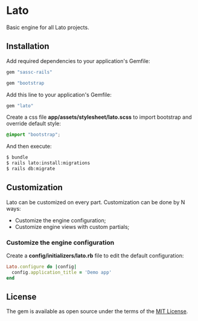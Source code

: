 # Lato
Basic engine for all Lato projects.

## Installation
Add required dependencies to your application's Gemfile:

```ruby
gem "sassc-rails"

gem "bootstrap
```

Add this line to your application's Gemfile:

```ruby
gem "lato"
```

Create a css file **app/assets/stylesheet/lato.scss** to import bootstrap and override default style:

```scss
@import "bootstrap";
```

And then execute:

```bash
$ bundle
$ rails lato:install:migrations
$ rails db:migrate
```

## Customization
Lato can be customized on every part. Customization can be done by N ways:
- Customize the engine configuration;
- Customize engine views with custom partials;

### Customize the engine configuration
Create a **config/initializers/lato.rb** file to edit the default configuration:

```ruby
Lato.configure do |config|
  config.application_title = 'Demo app'
end
```

## License
The gem is available as open source under the terms of the [MIT License](https://opensource.org/licenses/MIT).